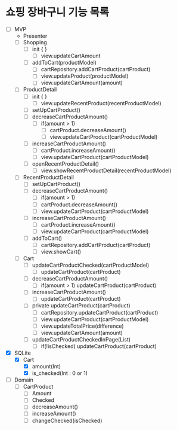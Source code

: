 # 쇼핑 장바구니 기능 목록

- [ ] MVP
    - Presenter
    - [ ] Shopping
        - [ ] init { }
            - [ ] view.updateCartAmount
        - [ ] addToCart(productModel)
            - [ ] cartRepository.addCartProduct(cartProduct)
            - [ ] view.updateProduct(productModel)
            - [ ] view.updateCartAmount(amount)
    - [ ] ProductDetail
        - [ ] init { }
            - [ ] view.updateRecentProduct(recentProductModel)
        - [ ] setUpCartProduct()
        - [ ] decreaseCartProductAmount()
            - [ ] if(amount > 1)
                - [ ] cartProduct.decreaseAmount()
                - [ ] view.updateCartProduct(cartProductModel)
        - [ ] increaseCartProductAmount()
            - [ ] cartProduct.increaseAmount()
            - [ ] view.updateCartProduct(cartProductModel)
        - [ ] openRecentProductDetail()
            - [ ] view.showRecentProductDetail(recentProductModel)
    - [ ] RecentProductDetail
        - [ ] setUpCartProduct()
        - [ ] decreaseCartProductAmount()
            - [ ] if(amount > 1)
            - [ ] cartProduct.decreaseAmount()
            - [ ] view.updateCartProduct(cartProductModel)
        - [ ] increaseCartProductAmount()
            - [ ] cartProduct.increaseAmount()
            - [ ] view.updateCartProduct(cartProductModel)
        - [ ] addToCart()
            - [ ] cartRepository.addCartProduct(cartProduct)
            - [ ] view.showCart()
    - [ ] Cart
        - [ ] updateCartProductChecked(cartProductModel)
            - [ ] updateCartProduct(cartProduct)
        - [ ] decreaseCartProductAmount()
            - [ ] if(amount > 1) updateCartProduct(cartProduct)
        - [ ] increaseCartProductAmount()
            - [ ] updateCartProduct(cartProduct)
        - [ ] private updateCartProduct(cartProduct)
            - [ ] cartRepository.updateCartProduct(cartProduct)
            - [ ] view.updateCartProduct(cartProductModel)
            - [ ] view.updateTotalPrice(difference)
            - [ ] view.updateCartAmount(amount)
        - [ ] updateCartProductCheckedInPage(List<CartProductModel>)
            - [ ] if(!isChecked) updateCartProduct(cartProduct)
- [x] SQLite
    - [x] Cart
        - [x] amount(Int)
        - [x] is_checked(Int : 0 or 1)
- [ ] Domain
    - [ ] CartProduct
        - [ ] Amount
        - [ ] Checked
        - [ ] decreaseAmount()
        - [ ] increaseAmount()
        - [ ] changeChecked(isChecked)
